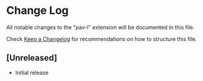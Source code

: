 # Change Log

All notable changes to the "pav-l" extension will be documented in this file.

Check [Keep a Changelog](http://keepachangelog.com/) for recommendations on how to structure this file.

## [Unreleased]

- Initial release
